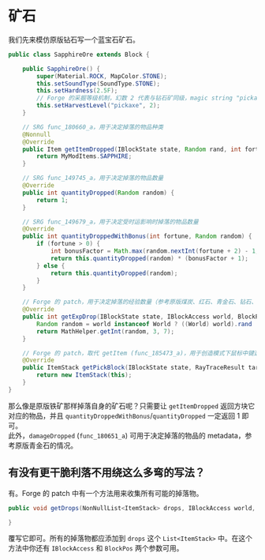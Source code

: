 # 矿石

我们先来模仿原版钻石写一个蓝宝石矿石。

```java
public class SapphireOre extends Block {

    public SapphireOre() {
        super(Material.ROCK, MapColor.STONE);
        this.setSoundType(SoundType.STONE);
        this.setHardness(2.5F);
        // Forge 的采掘等级机制，幻数 2 代表与钻石矿同级，magic string "pickaxe" 代表镐
        this.setHarvestLevel("pickaxe", 2);
    }

    // SRG func_180660_a，用于决定掉落的物品种类
    @Nonnull
    @Override
    public Item getItemDropped(IBlockState state, Random rand, int fortune) {
        return MyModItems.SAPPHIRE;
    }

    // SRG func_149745_a，用于决定掉落的物品数量
    @Override
    public int quantityDropped(Random random) {
        return 1;
    }

    // SRG func_149679_a，用于决定受时运影响时掉落的物品数量
    @Override
    public int quantityDroppedWithBonus(int fortune, Random random) {
        if (fortune > 0) {
            int bonusFactor = Math.max(random.nextInt(fortune + 2) - 1, 0);
            return this.quantityDropped(random) * (bonusFactor + 1);
        } else {
            return this.quantityDropped(random);
        }
    }

    // Forge 的 patch，用于决定掉落的经验数量（参考原版煤炭、红石、青金石、钻石、绿宝石、下界石英）
    @Override
    public int getExpDrop(IBlockState state, IBlockAccess world, BlockPos pos, int fortune) {
        Random random = world instanceof World ? ((World) world).rand : new Random();
        return MathHelper.getInt(random, 3, 7);
    }

    // Forge 的 patch，取代 getItem (func_185473_a)，用于创造模式下鼠标中键选取方块的功能。
    @Override
    public ItemStack getPickBlock(IBlockState state, RayTraceResult target, World world, BlockPos pos, EntityPlayer player) {
        return new ItemStack(this);
    }
}
```

那么像是原版铁矿那样掉落自身的矿石呢？只需要让 `getItemDropped` 返回方块它对应的物品，并且 `quantityDroppedWithBonus`/`quantityDropped` 一定返回 1 即可。  
此外，`damageDropped` (`func_180651_a`) 可用于决定掉落的物品的 metadata，参考原版青金石的情况。


## 有没有更干脆利落不用绕这么多弯的写法？

有。Forge 的 patch 中有一个方法用来收集所有可能的掉落物。

```java
public void getDrops(NonNullList<ItemStack> drops, IBlockAccess world, BlockPos pos, IBlockState state, int fortune) {

}
```

覆写它即可。所有的掉落物都应添加到 `drops` 这个 `List<ItemStack>` 中。在这个方法中你还有 `IBlockAccess` 和 `BlockPos` 两个参数可用。
